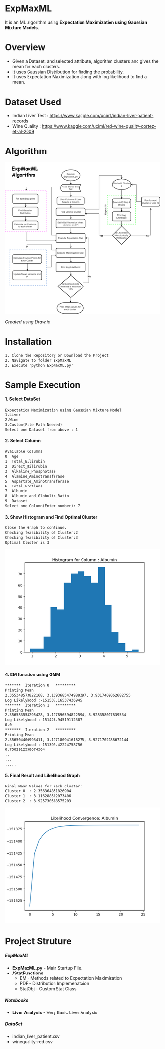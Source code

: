 # ExpMaxML

It is an ML algorithm using **__Expectation Maximization using Gaussian Mixture Models__**.


# Overview

  - Given a Dataset, and selected attribute, algorithm clusters and gives the mean for each clusters.
  - It uses Gaussian Distribution for finding the probability.
  - It uses Expectation Maximization along with log likelihood to find a mean.

# Dataset Used
- Indian Liver Test : https://www.kaggle.com/uciml/indian-liver-patient-records
- Wine Quality : https://www.kaggle.com/uciml/red-wine-quality-cortez-et-al-2009

# Algorithm

![FlowChart](https://raw.githubusercontent.com/nareshkumar66675/ExpMaxML/master/Others/ExpMaxMLFlow.png "FlowChart") 

*Created using Draw.io*

# Installation
```
1. Clone the Repository or Download the Project
2. Navigate to folder ExpMaxML
3. Execute 'python ExpMaxML.py'
```

# Sample Execution

#### 1. Select DataSet
```
Expectation Maximization using Gaussian Mixture Model
1.Liver
2.Wine
3.Custom(File Path Needed)
Select one Dataset from above : 1
```
#### 2. Select Column
```
Available Columns
0  Age
1  Total_Bilirubin
2  Direct_Bilirubin
3  Alkaline_Phosphotase
4  Alamine_Aminotransferase
5  Aspartate_Aminotransferase
6  Total_Protiens
7  Albumin
8  Albumin_and_Globulin_Ratio
9  Dataset
Select one Column(Enter number): 7
```
#### 3. Show Histogram and Find Optimal Cluster
```
Close the Graph to continue.
Checking feasibility of Cluster:2
Checking feasibility of Cluster:3
Optimal Cluster is 3
```
![AlbuminHistogram](https://raw.githubusercontent.com/nareshkumar66675/ExpMaxML/master/Others/AlbuminHist.png "AlbuminHistogram") 

#### 4. EM Iteration using GMM
```
*******  Iteration 0   *********
Printing Mean
2.355348573822168, 3.1193685474989397, 3.9317409062682755
Log Likelyhood :-151537.16537436945
*******  Iteration 1   *********
Printing Mean
2.356583558295428, 3.117896594822594, 3.928358017839534
Log Likelyhood :-151426.94519112387
0.0
*******  Iteration 2   *********
Printing Mean
2.356504406993411, 3.117180941618275, 3.9271702188672144
Log Likelyhood :-151399.42224758756
0.7502912558674304
..
...
.....
```

#### 5. Final Result and Likelihood Graph
```
Final Mean Values for each cluster:
Cluster 0  : 2.356364851826904
Cluster 1  : 3.116288502073406
Cluster 2  : 3.925730588575203
```
![Likelihood](https://raw.githubusercontent.com/nareshkumar66675/ExpMaxML/master/Others/Convergence.png "Likelihood") 

# Project Struture
##### ExpMaxML
- **ExpMaxML.py** - Main Startup File.
- **/StatFunctions**
    - EM - Methods related to Expectation Maximization
    - PDF - Distribution Implemenataion
    - StatObj - Custom Stat Class
##### Notebooks
- **Liver Analysis** - Very Basic Liver Analysis
##### DataSet
- indian_liver_patient.csv
- winequality-red.csv


  

